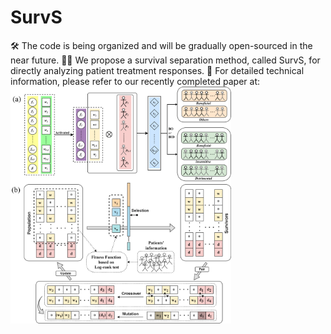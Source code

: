 # SurvS
🛠️ The code is being organized and will be gradually open-sourced in the near future.
🧑‍🔬 We propose a survival separation method, called SurvS, for directly analyzing patient treatment responses.
🔎 For detailed technical information, please refer to our recently completed paper at: <to be written>
<img src="https://github.com/odindis/SurvS/blob/main/SurvS_pipeline.png" width="70%">
